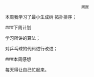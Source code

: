                                       周报

本周我学习了最小生成树 拓扑排序；

###下周计划

学习所讲的算法；

对乒乓球的代码进行改进；

###本周感想

每天得让自己忙起来。







